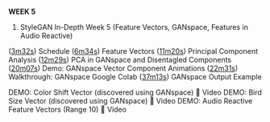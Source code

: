 **WEEK 5**
1. StyleGAN In-Depth Week 5
(Feature Vectors, GANspace, Features in Audio Reactive)

([3m32s](https://youtu.be/fCI3wX38Ong?t=213)) Schedule
([6m34s](https://youtu.be/fCI3wX38Ong?t=394)) Feature Vectors
([11m20s](https://youtu.be/fCI3wX38Ong?t=680)) Principal Component Analysis
([12m29s](https://youtu.be/fCI3wX38Ong?t=749)) PCA in GANspace and Disentagled Components
([20m07s](https://youtu.be/fCI3wX38Ong?t=1207)) Demo: GANspace Vector Component Animations
([22m31s](https://youtu.be/fCI3wX38Ong?t=1351)) Walkthrough: GANspace Google Colab
([37m13s](https://youtu.be/fCI3wX38Ong?t=2233)) GANspace Output Example


DEMO: Color Shift Vector (discovered using GANspace) 🎥 Video
DEMO: Bird Size Vector (discovered using GANspace) 🎥 Video
DEMO: Audio Reactive Feature Vectors (Range 10) 🎥 Video